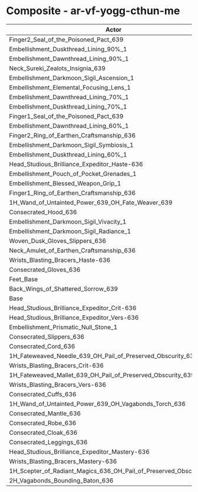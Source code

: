 # Composite - ar-vf-yogg-cthun-me
| Actor | DPS | Increase |
|---|:---:|:---:|
|Finger2_Seal_of_the_Poisoned_Pact_639|1301884|0.80%|
|Embellishment_Duskthread_Lining_90%_1|1301208|0.74%|
|Embellishment_Dawnthread_Lining_90%_1|1301094|0.73%|
|Neck_Sureki_Zealots_Insignia_639|1300020|0.65%|
|Embellishment_Darkmoon_Sigil_Ascension_1|1299069|0.58%|
|Embellishment_Elemental_Focusing_Lens_1|1298909|0.57%|
|Embellishment_Dawnthread_Lining_70%_1|1298796|0.56%|
|Embellishment_Duskthread_Lining_70%_1|1298596|0.54%|
|Finger1_Seal_of_the_Poisoned_Pact_639|1298052|0.50%|
|Embellishment_Dawnthread_Lining_60%_1|1297767|0.48%|
|Finger2_Ring_of_Earthen_Craftsmanship_636|1297713|0.47%|
|Embellishment_Darkmoon_Sigil_Symbiosis_1|1297482|0.46%|
|Embellishment_Duskthread_Lining_60%_1|1297166|0.43%|
|Head_Studious_Brilliance_Expeditor_Haste-636|1294766|0.24%|
|Embellishment_Pouch_of_Pocket_Grenades_1|1294636|0.23%|
|Embellishment_Blessed_Weapon_Grip_1|1293799|0.17%|
|Finger1_Ring_of_Earthen_Craftsmanship_636|1293539|0.15%|
|1H_Wand_of_Untainted_Power_639_OH_Fate_Weaver_639|1293391|0.14%|
|Consecrated_Hood_636|1292799|0.09%|
|Embellishment_Darkmoon_Sigil_Vivacity_1|1292788|0.09%|
|Embellishment_Darkmoon_Sigil_Radiance_1|1292618|0.08%|
|Woven_Dusk_Gloves_Slippers_636|1292581|0.08%|
|Neck_Amulet_of_Earthen_Craftsmanship_636|1292215|0.05%|
|Wrists_Blasting_Bracers_Haste-636|1291942|0.03%|
|Consecrated_Gloves_636|1291941|0.03%|
|Feet_Base|1291783|0.01%|
|Back_Wings_of_Shattered_Sorrow_639|1291767|0.01%|
|Base|1291603|0.00%|
|Head_Studious_Brilliance_Expeditor_Crit-636|1291164|-0.03%|
|Head_Studious_Brilliance_Expeditor_Vers-636|1290997|-0.05%|
|Embellishment_Prismatic_Null_Stone_1|1290982|-0.05%|
|Consecrated_Slippers_636|1290951|-0.05%|
|Consecrated_Cord_636|1290806|-0.06%|
|1H_Fateweaved_Needle_639_OH_Pail_of_Preserved_Obscurity_639|1290626|-0.08%|
|Wrists_Blasting_Bracers_Crit-636|1290545|-0.08%|
|1H_Fateweaved_Mallet_639_OH_Pail_of_Preserved_Obscurity_639|1290532|-0.08%|
|Wrists_Blasting_Bracers_Vers-636|1290502|-0.09%|
|Consecrated_Cuffs_636|1290483|-0.09%|
|1H_Wand_of_Untainted_Power_639_OH_Vagabonds_Torch_636|1290314|-0.10%|
|Consecrated_Mantle_636|1290284|-0.10%|
|Consecrated_Robe_636|1290228|-0.11%|
|Consecrated_Cloak_636|1290077|-0.12%|
|Consecrated_Leggings_636|1290019|-0.12%|
|Head_Studious_Brilliance_Expeditor_Mastery-636|1289992|-0.12%|
|Wrists_Blasting_Bracers_Mastery-636|1289081|-0.20%|
|1H_Scepter_of_Radiant_Magics_636_OH_Pail_of_Preserved_Obscurity_639|1287525|-0.32%|
|2H_Vagabonds_Bounding_Baton_636|1284592|-0.54%|
